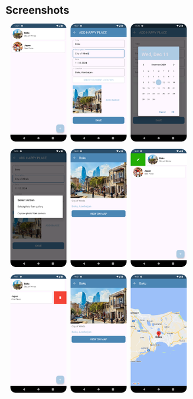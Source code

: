 # Screenshots

<p align="center">
  <img src="screenshots/places.png" alt="places" style="width: 30%;">
  &nbsp;
  <img src="screenshots/addPlace.png" alt="add place" style="width: 30%;">
  &nbsp;
  <img src="screenshots/calendar.png" alt="calendar" style="width: 30%;">
<br><br>
  <img src="screenshots/selectPhoto.png" alt="select photo" style="width: 30%;">
  &nbsp;
  <img src="screenshots/placeDetail.png" alt="place detail" style="width: 30%;">
  &nbsp;
  <img src="screenshots/editPlace.png" alt="edit place" style="width: 30%;">
<br><br>
  <img src="screenshots/deletePlace.png" alt="delete place" style="width: 30%;">
  &nbsp;
  <img src="screenshots/placeDetail.png" alt="place detail" style="width: 30%;">
  &nbsp;
  <img src="screenshots/viewPlace.png" alt="view place" style="width: 30%;">
</p>